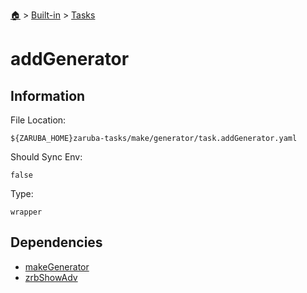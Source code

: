 <!--startTocHeader-->
[🏠](../../README.md) > [Built-in](../README.md) > [Tasks](README.md)
# addGenerator
<!--endTocHeader-->


## Information

File Location:

    ${ZARUBA_HOME}zaruba-tasks/make/generator/task.addGenerator.yaml

Should Sync Env:

    false

Type:

    wrapper


## Dependencies

- [makeGenerator](make-generator.md)
- [zrbShowAdv](zrb-show-adv.md)



<!--startTocSubtopic-->

<!--endTocSubtopic-->